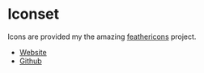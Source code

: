 # Iconset

Icons are provided my the amazing [feathericons](https://feathericons.com/) project.

- [Website](https://feathericons.com/)
- [Github](https://github.com/feathericons/feather)